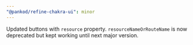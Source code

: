 ```yaml
---
"@pankod/refine-chakra-ui": minor
---
```


Updated buttons with `resource` property. `resourceNameOrRouteName` is now deprecated but kept working until next major version.
